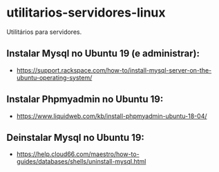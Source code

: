 # utilitarios-servidores-linux
Utilitários para servidores.

## Instalar Mysql no Ubuntu 19 (e administrar):
 - https://support.rackspace.com/how-to/install-mysql-server-on-the-ubuntu-operating-system/
 
## Instalar Phpmyadmin no Ubuntu 19:
 - https://www.liquidweb.com/kb/install-phpmyadmin-ubuntu-18-04/
 
## Deinstalar Mysql no Ubuntu 19:
 - https://help.cloud66.com/maestro/how-to-guides/databases/shells/uninstall-mysql.html

